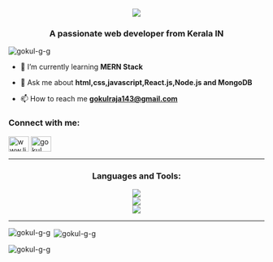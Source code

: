
<!-- Animated Header with Typing Effect -->
<h1 align="center">
    <img src="https://readme-typing-svg.herokuapp.com/?font=Righteous&size=35&center=true&vCenter=true&width=500&height=70&duration=4000&lines=Hi+There!+👋;+I'm+Gokul+GG!;" />
</h1>
<h3 align="center">A passionate web developer from Kerala IN</h3>

<p align="left"> <img src="https://komarev.com/ghpvc/?username=gokul-g-g&label=Profile%20views&color=0e75b6&style=flat" alt="gokul-g-g" /> </p>

<!--<p align="left"> <a href="https://github.com/ryo-ma/github-profile-trophy"><img src="https://github-profile-trophy.vercel.app/?username=gokul-g-g" alt="gokul-g-g" /></a> </p> -->

- 🌱 I’m currently learning **MERN Stack**

- 💬 Ask me about **html,css,javascript,React.js,Node.js and MongoDB**

- 📫 How to reach me **gokulraja143@gmail.com**

<h3 align="left">Connect with me:</h3>
<p align="left">
  <!-- LinkedIn -->
<a href="https://linkedin.com/in/gokul-g-g-4733b8313
" target="blank"><img align="center" src="https://skillicons.dev/icons?i=linkedin" alt="www.linkedin.com/in/gokul-g-g-4733b8313" height="30" width="40" /></a>
  <!-- Stack Overflow -->
<a href="https://stackoverflow.com/users/gokul gopi" target="blank"><img align="center" src="https://skillicons.dev/icons?i=stackoverflow" alt="gokul gopi" height="30" width="40" /></a>
</p>

   <!-- Divider -->
<hr/>
<h3 align="center">Languages and Tools:</h3>
<div align="center">
    <!-- First Row of Icons (Frontend & Design Tools) -->
    <img src="https://skillicons.dev/icons?i=react,javascript,html,css,bootstrap,tailwind,vite" /><br>
    <!-- Second Row of Icons (Backend & Database Tools) -->
    <img src="https://skillicons.dev/icons?i=nodejs,express,nextjs,npm,mongodb,mysql,c,cpp,java,netlify" /><br>
    <!-- Others-->
    <img src="https://skillicons.dev/icons?i=codepen,vscode,eclipse,git,github,gitlab,postman,figma,kali,arduino,notion," /><br>
</div>
<hr/>
<p><img align="left" src="https://github-readme-stats.vercel.app/api/top-langs?username=gokul-g-g&show_icons=true&locale=en&layout=compact" alt="gokul-g-g" /></p>

<p>&nbsp;<img align="center" src="https://github-readme-stats.vercel.app/api?username=gokul-g-g&show_icons=true&locale=en" alt="gokul-g-g" /></p>

<p><img align="center" src="https://github-readme-streak-stats.herokuapp.com/?user=gokul-g-g&" alt="gokul-g-g" /></p>

